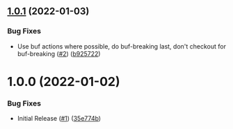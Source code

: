 ## [1.0.1](https://github.com/swarm-io/action-buf/compare/v1.0.0...v1.0.1) (2022-01-03)


### Bug Fixes

* Use buf actions where possible, do buf-breaking last, don't checkout for buf-breaking ([#2](https://github.com/swarm-io/action-buf/issues/2)) ([b925722](https://github.com/swarm-io/action-buf/commit/b9257224e552a312fc06de766e16cf143289bfd3))

# 1.0.0 (2022-01-02)


### Bug Fixes

* Initial Release ([#1](https://github.com/swarm-io/action-buf/issues/1)) ([35e774b](https://github.com/swarm-io/action-buf/commit/35e774bacd16f7a6424015d545466e5309c014a7))
